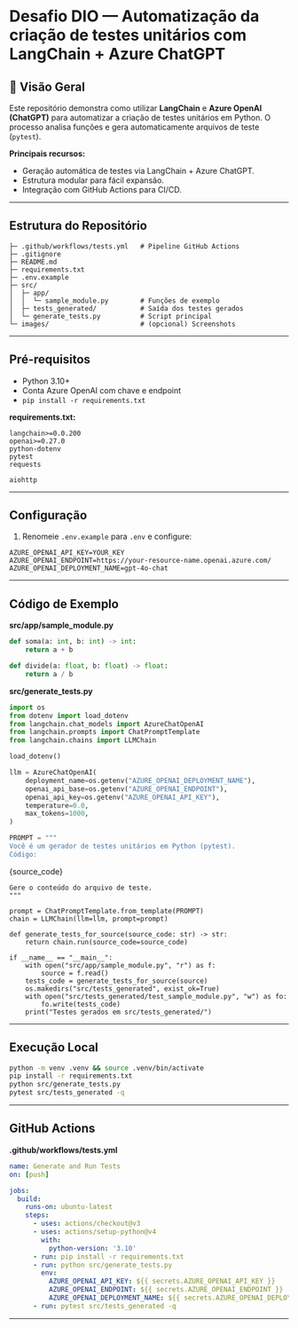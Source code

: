 # Desafio DIO — Automatização da criação de testes unitários com LangChain + Azure ChatGPT

## 📌 Visão Geral

Este repositório demonstra como utilizar **LangChain** e **Azure OpenAI (ChatGPT)** para automatizar a criação de testes unitários em Python. O processo analisa funções e gera automaticamente arquivos de teste (`pytest`).

**Principais recursos:**
- Geração automática de testes via LangChain + Azure ChatGPT.
- Estrutura modular para fácil expansão.
- Integração com GitHub Actions para CI/CD.

---

## Estrutura do Repositório

```
├─ .github/workflows/tests.yml   # Pipeline GitHub Actions
├─ .gitignore
├─ README.md
├─ requirements.txt
├─ .env.example
├─ src/
│  ├─ app/
│  │  └─ sample_module.py        # Funções de exemplo
│  ├─ tests_generated/           # Saída dos testes gerados
│  └─ generate_tests.py          # Script principal
└─ images/                       # (opcional) Screenshots
```

---

## Pré-requisitos
- Python 3.10+
- Conta Azure OpenAI com chave e endpoint
- `pip install -r requirements.txt`

**requirements.txt:**
```
langchain>=0.0.200
openai>=0.27.0
python-dotenv
pytest
requests

aiohttp
```

---

## Configuração
1. Renomeie `.env.example` para `.env` e configure:
```
AZURE_OPENAI_API_KEY=YOUR_KEY
AZURE_OPENAI_ENDPOINT=https://your-resource-name.openai.azure.com/
AZURE_OPENAI_DEPLOYMENT_NAME=gpt-4o-chat
```

---

## Código de Exemplo

**src/app/sample_module.py**
```python
def soma(a: int, b: int) -> int:
    return a + b

def divide(a: float, b: float) -> float:
    return a / b
```

**src/generate_tests.py**
```python
import os
from dotenv import load_dotenv
from langchain.chat_models import AzureChatOpenAI
from langchain.prompts import ChatPromptTemplate
from langchain.chains import LLMChain

load_dotenv()

llm = AzureChatOpenAI(
    deployment_name=os.getenv("AZURE_OPENAI_DEPLOYMENT_NAME"),
    openai_api_base=os.getenv("AZURE_OPENAI_ENDPOINT"),
    openai_api_key=os.getenv("AZURE_OPENAI_API_KEY"),
    temperature=0.0,
    max_tokens=1000,
)

PROMPT = """
Você é um gerador de testes unitários em Python (pytest).
Código:
```
{source_code}
```
Gere o conteúdo do arquivo de teste.
"""

prompt = ChatPromptTemplate.from_template(PROMPT)
chain = LLMChain(llm=llm, prompt=prompt)

def generate_tests_for_source(source_code: str) -> str:
    return chain.run(source_code=source_code)

if __name__ == "__main__":
    with open("src/app/sample_module.py", "r") as f:
        source = f.read()
    tests_code = generate_tests_for_source(source)
    os.makedirs("src/tests_generated", exist_ok=True)
    with open("src/tests_generated/test_sample_module.py", "w") as fo:
        fo.write(tests_code)
    print("Testes gerados em src/tests_generated/")
```

---

## Execução Local
```bash
python -m venv .venv && source .venv/bin/activate
pip install -r requirements.txt
python src/generate_tests.py
pytest src/tests_generated -q
```

---

## GitHub Actions

**.github/workflows/tests.yml**
```yaml
name: Generate and Run Tests
on: [push]

jobs:
  build:
    runs-on: ubuntu-latest
    steps:
      - uses: actions/checkout@v3
      - uses: actions/setup-python@v4
        with:
          python-version: '3.10'
      - run: pip install -r requirements.txt
      - run: python src/generate_tests.py
        env:
          AZURE_OPENAI_API_KEY: ${{ secrets.AZURE_OPENAI_API_KEY }}
          AZURE_OPENAI_ENDPOINT: ${{ secrets.AZURE_OPENAI_ENDPOINT }}
          AZURE_OPENAI_DEPLOYMENT_NAME: ${{ secrets.AZURE_OPENAI_DEPLOYMENT_NAME }}
      - run: pytest src/tests_generated -q
```

---



